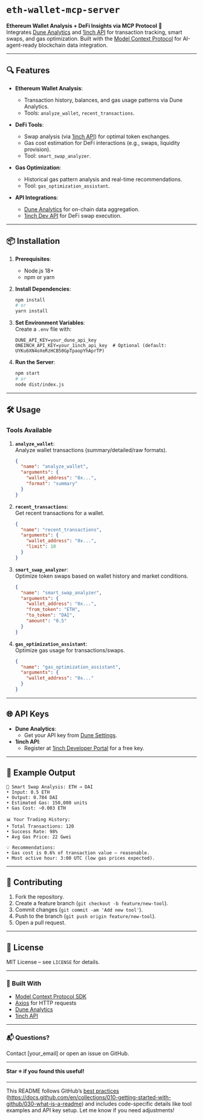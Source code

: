 # `eth-wallet-mcp-server`  
**Ethereum Wallet Analysis + DeFi Insights via MCP Protocol** 🚀  
Integrates [Dune Analytics](https://dune.com) and [1inch API](https://api.1inch.dev) for transaction tracking, smart swaps, and gas optimization. Built with the [Model Context Protocol](https://modelcontextprotocol.org/) for AI-agent-ready blockchain data integration.

---

## 🔍 Features  
- **Ethereum Wallet Analysis**:  
  - Transaction history, balances, and gas usage patterns via Dune Analytics.  
  - Tools: `analyze_wallet`, `recent_transactions`.  

- **DeFi Tools**:  
  - Swap analysis (via [1inch API](https://api.1inch.dev)) for optimal token exchanges.  
  - Gas cost estimation for DeFi interactions (e.g., swaps, liquidity provision).  
  - Tool: `smart_swap_analyzer`.  

- **Gas Optimization**:  
  - Historical gas pattern analysis and real-time recommendations.  
  - Tool: `gas_optimization_assistant`.  

- **API Integrations**:  
  - [Dune Analytics](https://dune.com) for on-chain data aggregation.  
  - [1inch Dev API](https://api.1inch.dev) for DeFi swap execution.  

---

## 📦 Installation  
1. **Prerequisites**:  
   - Node.js 18+  
   - npm or yarn  

2. **Install Dependencies**:  
   ```bash
   npm install
   # or
   yarn install
   ```

3. **Set Environment Variables**:  
   Create a `.env` file with:  
   ```env
   DUNE_API_KEY=your_dune_api_key
   ONEINCH_API_KEY=your_1inch_api_key  # Optional (default: UYKu6XN4oXeRzHCB50GpTpaopYhAprTP)
   ```

4. **Run the Server**:  
   ```bash
   npm start
   # or
   node dist/index.js
   ```

---

## 🛠️ Usage  
### Tools Available  
1. **`analyze_wallet`**:  
   Analyze wallet transactions (summary/detailed/raw formats).  
   ```json
   {
     "name": "analyze_wallet",
     "arguments": {
       "wallet_address": "0x...",
       "format": "summary"
     }
   }
   ```

2. **`recent_transactions`**:  
   Get recent transactions for a wallet.  
   ```json
   {
     "name": "recent_transactions",
     "arguments": {
       "wallet_address": "0x...",
       "limit": 10
     }
   }
   ```

3. **`smart_swap_analyzer`**:  
   Optimize token swaps based on wallet history and market conditions.  
   ```json
   {
     "name": "smart_swap_analyzer",
     "arguments": {
       "wallet_address": "0x...",
       "from_token": "ETH",
       "to_token": "DAI",
       "amount": "0.5"
     }
   }
   ```

4. **`gas_optimization_assistant`**:  
   Optimize gas usage for transactions/swaps.  
   ```json
   {
     "name": "gas_optimization_assistant",
     "arguments": {
       "wallet_address": "0x..."
     }
   }
   ```

---

## 🌐 API Keys  
- **Dune Analytics**:  
  - Get your API key from [Dune Settings](https://dune.com/settings).  
- **1inch API**:  
  - Register at [1inch Developer Portal](https://api.1inch.dev) for a free key.  

---

## 🧪 Example Output  
```text
🔄 Smart Swap Analysis: ETH → DAI  
• Input: 0.5 ETH  
• Output: 0.784 DAI  
• Estimated Gas: 150,000 units  
• Gas Cost: ~0.003 ETH  

📊 Your Trading History:  
• Total Transactions: 120  
• Success Rate: 98%  
• Avg Gas Price: 22 Gwei  

💡 Recommendations:  
• Gas cost is 0.6% of transaction value – reasonable.  
• Most active hour: 3:00 UTC (low gas prices expected).
```

---

## 🤝 Contributing  
1. Fork the repository.  
2. Create a feature branch (`git checkout -b feature/new-tool`).  
3. Commit changes (`git commit -am 'Add new tool'`).  
4. Push to the branch (`git push origin feature/new-tool`).  
5. Open a pull request.  

---

## 📄 License  
MIT License – see `LICENSE` for details.  

---

### 🚀 Built With  
- [Model Context Protocol SDK](https://modelcontextprotocol.org/)  
- [Axios](https://axios-http.com) for HTTP requests  
- [Dune Analytics](https://dune.com)  
- [1inch API](https://api.1inch.dev)  

---

### 📬 Questions?  
Contact [your_email] or open an issue on GitHub.  

---

**Star ⭐ if you found this useful!**  

--- 

This README follows GitHub’s [best practices](https://docs.github.com/en/collections/010-getting-started-with-github/030-what-is-a-readme) (https://docs.github.com/en/collections/010-getting-started-with-github/030-what-is-a-readme) and includes code-specific details like tool examples and API key setup. Let me know if you need adjustments!
